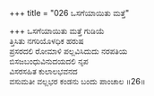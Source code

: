 +++
title = "026 ಒಸಗೆಯಾಯಿತು ಮತ್ತೆ"

+++
ಒಸಗೆಯಾಯಿತು ಮತ್ತೆ ಗುಡಿಯೆ  
ತ್ತಿಸಿತು ನಗರಿಯೊಳಧಿಕ ಹರುಷ  
ಪ್ರಸರದಲಿ ರೋಮಾಳಿ ಪಲ್ಲವಿಸಿದುದು ನರಪತಿಯ   
ಬಿಸಜಬಂಧುವಿನುದಯದಲಿ ನೃಪ  
ವಿಸರಸಹಿತ ಕುಲಾಲಭವನದ  
ವಸುಮತೀ ವಲ್ಲಭರ ಕಂಡನು ಬಂದು ಪಾಂಚಾಲ     ॥26॥